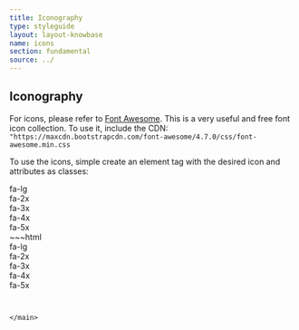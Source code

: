 ```yaml
---
title: Iconography
type: styleguide
layout: layout-knowbase
name: icons
section: fundamental
source: ../
---
```


<main markdown="1">
  
## Iconography

For icons, please refer to [Font Awesome](http://fontawesome.io). This is a very useful and free font icon collection. To use it, include the CDN: `"https://maxcdn.bootstrapcdn.com/font-awesome/4.7.0/css/font-awesome.min.css`

To use the icons, simple create an element tag with the desired icon and attributes as classes:

<div class="_styleguide-example">

  <link href="https://maxcdn.bootstrapcdn.com/font-awesome/4.7.0/css/font-awesome.min.css" rel="stylesheet">

  <div class="_margin-bottom">
    <i class="fa fa-send-o"></i>
  </div>
  <div class="_margin-bottom">
    <i class="fa fa-camera-retro fa-lg"></i> fa-lg
  </div>
  <div class="_margin-bottom">
    <i class="fa fa-camera-retro fa-2x"></i> fa-2x
  </div>
  <div class="_margin-bottom">
    <i class="fa fa-camera-retro fa-3x"></i> fa-3x
  </div>
  <div class="_margin-bottom">
    <i class="fa fa-camera-retro fa-4x"></i> fa-4x
  </div>
  <div class="_margin-bottom">
    <i class="fa fa-camera-retro fa-5x"></i> fa-5x
  </div>
</div>
~~~html
<link href="https://maxcdn.bootstrapcdn.com/font-awesome/4.7.0/css/font-awesome.min.css" rel="stylesheet">

<div class="_margin-bottom">
  <i class="fa fa-send-o"></i>
</div>
<div class="_margin-bottom">
  <i class="fa fa-camera-retro fa-lg"></i> fa-lg
</div>
<div class="_margin-bottom">
  <i class="fa fa-camera-retro fa-2x"></i> fa-2x
</div>
<div class="_margin-bottom">
  <i class="fa fa-camera-retro fa-3x"></i> fa-3x
</div>
<div class="_margin-bottom">
  <i class="fa fa-camera-retro fa-4x"></i> fa-4x
</div>
<div class="_margin-bottom">
  <i class="fa fa-camera-retro fa-5x"></i> fa-5x
</div>

~~~


</main>